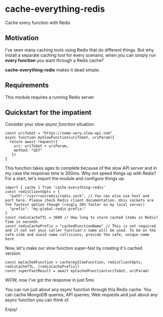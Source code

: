 # cache-everything-redis #
Cache every function with Redis 

## Motivation ##
I've seen many caching tools using Redis that do different things. But why install a separate caching tool for every scenario, when you can simply run **every function** you want through a Redis cache? 

**cache-everything-redis** makes it dead simple. 


## Requirements ##
This module requires a running Redis server

## Quickstart for the impatient ##
Consider your _slow async function_ situation:

```
const uriToGet = "https://some-very-slow-api.com"
async function mySlowFunction(uriToGet, uriParam){
  return await request({
    uri: uriToGet + uriParam,
    method: "GET"
   })
}
```
This function takes ages to complete because of the slow API server and in my case the response time is 300ms.
Why not speed things up with Redis? For a start, let's import the module and configure things up:

```
import { cache } from 'cache-everything-redis'
const redisClientOpts = { 
  "path":"/var/run/redis/redis.sock", // You can also use host and port here. Please check Redis client documentation. Unix sockets are the fastest option though (rougly 20% faster on my local server) 
  "prefix": "my-global-redis-prefix:"
}
const redisCacheTTL = 3600 // How long to store cached items in Redis? Time in seconds
const redisCachePrefix = "cachedFunctionName" // This is not required and if not set your caller function's name will be used. To be on the safe side and avoid name collisions, provide the safe, unique name here
```

Now, let's make our slow function super-fast by creating it's cached version:
```
const myCachedFunction = cache(mySlowFunction, redisClientOpts, redisCacheTTL, [redisCachePrefix])
const superFastResult = await myCachedFunction(uriToGet, uriParam)
````
WOW, now I've got the response in just 5ms

You can run just about any _async_ function through this Redis cache. You can cache MongoDB queries, API queries, Web requests and just about any async function you can think of.

Enjoy!